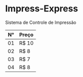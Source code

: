 # Impress-Express

Sistema de Controle de Impressão

 N°| Preço
---| ------
01 | R$ 10
02 | R$ 8
03 | R$ 7
04 | R$ 8

